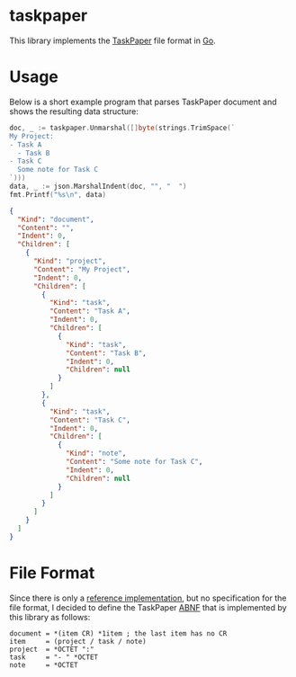 # taskpaper

This library implements the [TaskPaper](https://www.taskpaper.com/) file format
in [Go](https://golang.org/).

# Usage

Below is a short example program that parses TaskPaper document and shows
the resulting data structure:

```go
doc, _ := taskpaper.Unmarshal([]byte(strings.TrimSpace(`
My Project:
- Task A
  - Task B
- Task C
  Some note for Task C
`)))
data, _ := json.MarshalIndent(doc, "", "  ")
fmt.Printf("%s\n", data)
```
```json
{
  "Kind": "document",
  "Content": "",
  "Indent": 0,
  "Children": [
    {
      "Kind": "project",
      "Content": "My Project",
      "Indent": 0,
      "Children": [
        {
          "Kind": "task",
          "Content": "Task A",
          "Indent": 0,
          "Children": [
            {
              "Kind": "task",
              "Content": "Task B",
              "Indent": 0,
              "Children": null
            }
          ]
        },
        {
          "Kind": "task",
          "Content": "Task C",
          "Indent": 0,
          "Children": [
            {
              "Kind": "note",
              "Content": "Some note for Task C",
              "Indent": 0,
              "Children": null
            }
          ]
        }
      ]
    }
  ]
}
```

# File Format

Since there is only a [reference implementation](https://www.taskpaper.com/),
but no specification for the file format, I decided to define the TaskPaper
[ABNF](https://en.wikipedia.org/wiki/Augmented_Backus%E2%80%93Naur_form) that
is implemented by this library as follows:

```
document = *(item CR) *1item ; the last item has no CR
item     = (project / task / note)
project  = *OCTET ":"
task     = "- " *OCTET
note     = *OCTET
```
